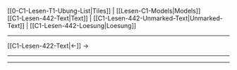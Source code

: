    [[0-C1-Lesen-T1-Ubung-List|Tiles]] | [[Lesen-C1-Models|Models]]    
   [[C1-Lesen-442-Text|Text]]  | [[C1-Lesen-442-Unmarked-Text|Unmarked-Text]] | [[C1-Lesen-442-Loesung|Loesung]]    

---

   [[C1-Lesen-422-Text|←]]          →   

---
---

